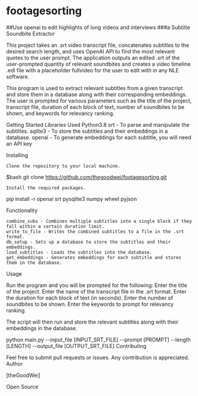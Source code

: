 # footagesorting
##Use openai to edit highlights of long videos and interviews
###a Subtitle Soundbite Extractor

This project takes an .srt video transcript file, concatenates subtitles to the desired search length, and uses OpenAI API to find the most relevant quotes to the user prompt. The application outputs an edited .srt of the user-prompted quantity of relevant soundbites and creates a video timeline .edl file with a placeholder fullvideo for the user to edit with in any NLE software.

This program is used to extract relevant subtitles from a given transcript and store them in a database along with their corresponding embeddings. The user is prompted for various parameters such as the title of the project, transcript file, duration of each block of text, number of soundbites to be shown, and keywords for relevancy ranking.

Getting Started
Libraries Used
    Python3.8
    srt - To parse and manipulate the subtitles.
    sqlite3 - To store the subtitles and their embeddings in a database.
    openai - To generate embeddings for each subtitle, you will need an API key
    
Installing

    Clone the repository to your local machine.

$bash git clone https://github.com/thegoodwei/footagesorting.git

    Install the required packages.

pip install -r openai srt pysqlite3 numpy wheel pyjson

Functionality

    combine_subs - Combines multiple subtitles into a single block if they fall within a certain duration limit.
    write_to_file - Writes the combined subtitles to a file in the .srt format.
    db_setup - Sets up a database to store the subtitles and their embeddings.
    load_subtitles - Loads the subtitles into the database.
    get_embeddings - Generates embeddings for each subtitle and stores them in the database.

Usage

 Run the program and you will be prompted for the following:
    Enter the title of the project.
    Enter the name of the transcript file in the .srt format.
    Enter the duration for each block of text (in seconds).
    Enter the number of soundbites to be shown.
    Enter the keywords to prompt for relevancy ranking.

The script will then run and store the relevant subtitles along with their embeddings in the database.

python main.py --input_file [INPUT_SRT_FILE] --prompt [PROMPT] --length [LENGTH] --output_file [OUTPUT_SRT_FILE]
Contributing

Feel free to submit pull requests or issues. Any contribution is appreciated.
Author

[theGoodWei]

Open Source
